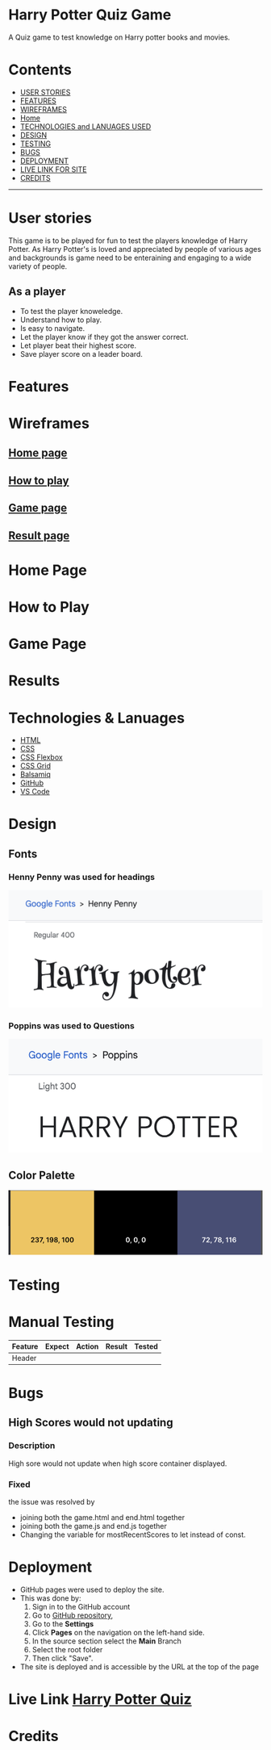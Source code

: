 # Harry Potter Quiz Game
A Quiz game to test knowledge on Harry potter books and movies.
# Contents
* [USER STORIES](#USER)
* [FEATURES](#features)
* [WIREFRAMES](#wireframes)
* [Home](#home-page-1)
* [TECHNOLOGIES and LANUAGES USED](#Technologies)
* [DESIGN](#Design)
* [TESTING](#Testing)
* [BUGS](#Bugs)
* [DEPLOYMENT](#Deployment)
* [LIVE LINK FOR SITE](#LIVELINK)
* [CREDITS](#Credits)

---
# User stories
This game is to be played for fun to test the players knowledge of Harry Potter. As Harry Potter's is loved and appreciated by people of various ages and backgrounds is game need to be enteraining and engaging to a wide variety of people.

## As a player 
* To test the player knoweledge.
* Understand how to play.
* Is easy to navigate.
* Let the player know if they got the answer correct.
* Let player beat their highest score.
* Save player score on a leader board.

# Features


# Wireframes

## [Home page](documentation/home%20page.png)
## [How to play](documentation/how%20to%20play.png)
## [Game page](documentation/game%20page%20.png)
## [Result page](documentation/result%20page.png)

# Home Page

# How to Play

# Game Page

# Results 

# Technologies & Lanuages
  - [HTML](https://developer.mozilla.org/en-US/docs/Web/HTML) 
   - [CSS](https://developer.mozilla.org/en-US/docs/Web/css)
   - [CSS Flexbox](https://developer.mozilla.org/en-US/docs/Learn/CSS/CSS_layout/Flexbox) 
   - [CSS Grid](https://developer.mozilla.org/en-US/docs/Web/CSS/grid)
   - [Balsamiq](https://balsamiq.com/)
   - [GitHub](https://github.com/) 
   - [VS Code](https://code.visualstudio.com/)


# Design

## Fonts

### Henny Penny was used for headings 
![Henny Penny](documentation/henny-penny.png)

### Poppins was used to Questions
![Poppins](documentation/poppins.png)

## Color Palette

![color palette](documentation/colorpalette.png) 

# Testing

# Manual Testing
| Feature | Expect | Action | Result |Tested |
|---|---|---|---|---|
| Header ||||


# Bugs
## High Scores would not updating 
### Description
High sore would not update when high score container displayed.
### Fixed 
the issue was resolved by
* joining both the game.html and end.html together
* joining both the game.js and end.js together 
* Changing the variable for mostRecentScores to let instead of const.

# Deployment
* GitHub pages were used to deploy the site.
* This was done by: 
  1. Sign in to the GitHub account
  2. Go to [GitHub repository](https://edelcorbett.github.io/harry-potter-pp2/),
  3. Go to the **Settings** 
  4. Click **Pages** on the navigation on the left-hand side.
  5. In the source section select the **Main** Branch
  6. Select the root folder
  6. Then click "Save".
* The site is deployed and is accessible by the URL at the top of the page

# Live Link [Harry Potter Quiz](https://edelcorbett.github.io/harry-potter-pp2/)

# Credits 
